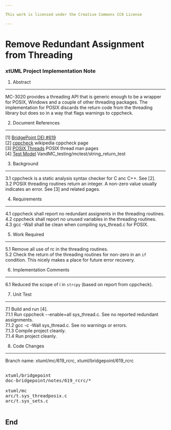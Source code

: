 ```yaml
---

This work is licensed under the Creative Commons CC0 License

---
```


# Remove Redundant Assignment from Threading
### xtUML Project Implementation Note

1. Abstract
-----------
MC-3020 provides a threading API that is generic enough to be a wrapper
for POSIX, Windows and a couple of other threading packages.  The
implementation for POSIX discards the return code from the threading
library but does so in a way that flags warnings to cppcheck.

2. Document References
----------------------
[1] [BridgePoint DEI #619](https://support.onefact.net/redmine/issues/619)  
[2] [cppcheck](http://en.wikipedia.org/wiki/Cppcheck) wikipedia cppcheck page  
[3] [POSIX Threads](http://linux.die.net/man/3/pthread_cond_broadcast) POSIX thread man pages  
[4] [Test Model](https://github.com/xtuml/models/tree/master/VandMC_testing/mctest/string_return_test/) VandMC_testing/mctest/string_return_test  

3. Background
-------------
3.1  cppcheck is a static analysis syntax checker for C anc C++.  See [2].  
3.2  POSIX threading routines return an integer.  A non-zero value usually
indicates an error.  See [3] and related pages.  

4. Requirements
---------------

4.1  cppcheck shall report no redundant assignents in the threading routines.
4.2  cppcheck shall report no unused variables in the threading routines.  
4.3  gcc -Wall shall be clean when compiling sys_thread.c for POSIX.  

5. Work Required
----------------

5.1  Remove all use of rc in the threading routines.  
5.2  Check the return of the threading routines for non-zero in an `if`
condition.  This nicely makes a place for future error recovery.  

6. Implementation Comments
--------------------------
6.1  Reduced the scope of i in `strcpy` (based on report from cppcheck).  

7. Unit Test
------------
7.1  Build and run [4].  
7.1.1  Run cppcheck --enable=all sys_thread.c.  See no reported redundant assignments.  
7.1.2  gcc -c -Wall sys_thread.c.  See no warnings or errors.  
7.1.3  Compile project cleanly.  
7.1.4  Run project cleanly.  

8. Code Changes
---------------
Branch name:  xtuml/mc/619_rcrc, xtuml/bridgepoint/619_rcrc

<pre>

xtuml/bridgepoint
doc-bridgepoint/notes/619_rcrc/*

xtuml/mc
arc/t.sys_threadposix.c
arc/t.sys_sets.c

</pre>

End
---

